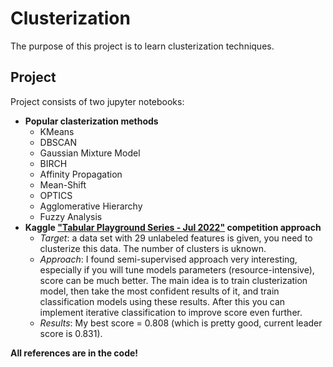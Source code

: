 # Clusterization
The purpose of this project is to learn clusterization techniques.

## Project 
Project consists of two jupyter notebooks:
* **Popular clasterization methods**
  * KMeans
  * DBSCAN
  * Gaussian Mixture Model
  * BIRCH
  * Affinity Propagation
  * Mean-Shift
  * OPTICS
  * Agglomerative Hierarchy
  * Fuzzy Analysis
* **Kaggle ["Tabular Playground Series - Jul 2022"](https://www.kaggle.com/competitions/tabular-playground-series-jul-2022/overview) competition approach**
  * *Target*: a data set with 29 unlabeled features is given, you need to clusterize this data. The number of clusters is uknown.
  * *Approach*: I found semi-supervised approach very interesting, especially if you will tune models parameters (resource-intensive), score can be much better. The main idea is to train clusterization model, then take the most confident results of it, and train classification models using these results. After this you can implement iterative classification to improve score even further.
  * *Results*: My best score = 0.808 (which is pretty good, current leader score is 0.831).

**All references are in the code!**
